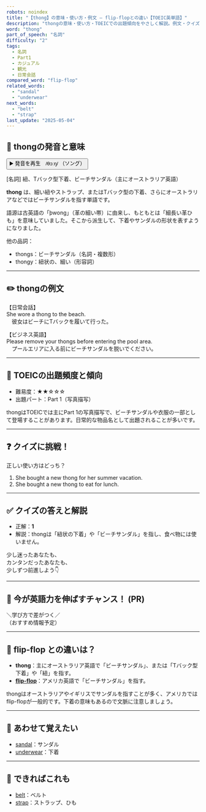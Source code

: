 ```yaml
---
robots: noindex
title: "【thong】の意味・使い方・例文 ― flip-flopとの違い【TOEIC英単語】"
description: "thongの意味・使い方・TOEICでの出題傾向をやさしく解説。例文・クイズ付きでflip-flopとの違いもわかりやすく学べます。"
word: "thong"
part_of_speech: "名詞"
difficulty: "2"
tags:
  - 名詞
  - Part1
  - カジュアル
  - 観光
  - 日常会話
compared_word: "flip-flop"
related_words:
  - "sandal"
  - "underwear"
next_words:
  - "belt"
  - "strap"
last_update: "2025-05-04"
---
```


## 🔰 thongの発音と意味

<button class="play-audio" onclick="playTTS('thong')">
  <span class="play-audio-main">
    ▶️ 発音を再生　/θɔːŋ/
  </span>
  <span class="play-audio-sub">
    （ソング）
  </span>
</button>

[名詞] 紐、Tバック型下着、ビーチサンダル（主にオーストラリア英語）

**thong** は、細い紐やストラップ、またはTバック型の下着、さらにオーストラリアなどではビーチサンダルを指す単語です。

語源は古英語の「þwong」（革の細い帯）に由来し、もともとは「細長い革ひも」を意味していました。そこから派生して、下着やサンダルの形状を表すようになりました。

他の品詞：  
- thongs：ビーチサンダル（名詞・複数形）
- thongy：紐状の、細い（形容詞）

---

## ✏️ thongの例文

【日常会話】  
She wore a thong to the beach.  
　彼女はビーチにTバックを履いて行った。

【ビジネス英語】  
Please remove your thongs before entering the pool area.  
　プールエリアに入る前にビーチサンダルを脱いでください。

---

## 🎯 TOEICの出題頻度と傾向

- 難易度：★★☆☆☆
- 出題パート：Part 1（写真描写）

thongはTOEICでは主にPart 1の写真描写で、ビーチサンダルや衣服の一部として登場することがあります。日常的な物品名として出題されることが多いです。

---

## ❓ クイズに挑戦！

正しい使い方はどっち？

1. She bought a new thong for her summer vacation.  
2. She bought a new thong to eat for lunch.

---

## ✅ クイズの答えと解説

- 正解：**1**
- 解説：thongは「紐状の下着」や「ビーチサンダル」を指し、食べ物には使いません。

少し迷ったあなたも、  
カンタンだったあなたも、  
少しずつ前進しよう👇️

---

## 🚀 今が英語力を伸ばすチャンス！ (PR)

<div class="info-center">
＼学び方で差がつく／<br>  
（おすすめ情報予定）
</div>

---

## 🤔  flip-flop との違いは？

- **thong**：主にオーストラリア英語で「ビーチサンダル」、または「Tバック型下着」や「紐」を指す。
- **[flip-flop](/flip-flop)**：アメリカ英語で「ビーチサンダル」を指す。

thongはオーストラリアやイギリスでサンダルを指すことが多く、アメリカではflip-flopが一般的です。下着の意味もあるので文脈に注意しましょう。

---

## 🧩 あわせて覚えたい

- [sandal](/word/sandal)：サンダル
- [underwear](/word/underwear)：下着

---

## 📖 できればこれも

- [belt](/word/belt)：ベルト
- [strap](/word/strap)：ストラップ、ひも

<!-- cvid: aid05_bid15 -->

